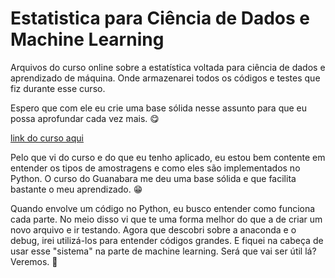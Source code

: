 # Estatistica para Ciência de Dados e Machine Learning

Arquivos do curso online sobre a estatística voltada para ciência de dados e aprendizado de máquina. Onde armazenarei todos os códigos e testes que fiz durante esse curso.

Espero que com ele eu crie uma base sólida nesse assunto para que eu possa aprofundar cada vez mais. 😋

[link do curso aqui](https://www.udemy.com/course/estatistica-para-ciencia-de-dados-machine-learning/)

Pelo que vi do curso e do que eu tenho aplicado, eu estou bem contente em entender os tipos de amostragens e como eles são implementados no Python. O curso do Guanabara me deu uma base sólida e que facilita bastante o meu aprendizado. 😁

Quando envolve um código no Python, eu busco entender como funciona cada parte. No meio disso vi que te uma forma melhor do que a de criar um novo arquivo e ir testando. Agora que descobri sobre a anaconda e o debug, irei utilizá-los para entender códigos grandes. E fiquei na cabeça de usar esse "sistema" na parte de machine learning. Será que vai ser útil lá? Veremos. 🤨
